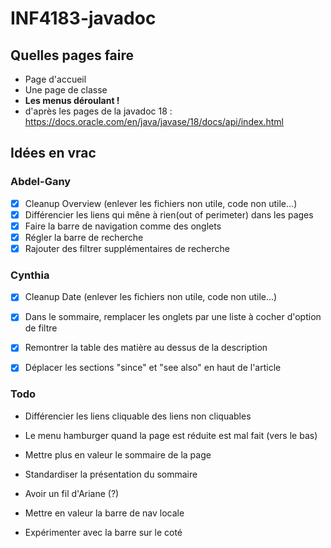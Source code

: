 # INF4183-javadoc
## Quelles pages faire
- Page d'accueil
- Une page de classe 
- **Les menus déroulant !**
- d'après les pages de la javadoc 18 : https://docs.oracle.com/en/java/javase/18/docs/api/index.html

## Idées en vrac
### Abdel-Gany
- [x] Cleanup Overview (enlever les fichiers non utile, code non utile...)
- [x] Différencier les liens qui mêne à rien(out of perimeter) dans les pages
- [x] Faire la barre de navigation comme des onglets
- [x] Régler la barre de recherche
- [x] Rajouter des filtrer supplémentaires de recherche

### Cynthia
- [x] Cleanup Date (enlever les fichiers non utile, code non utile...)
- [x] Dans le sommaire, remplacer les onglets par une liste à cocher d'option de filtre
- [x] Remontrer la table des matière au dessus de la description
- [x] Déplacer les sections "since" et "see also" en haut de l'article


### Todo
- Différencier les liens cliquable des liens non cliquables

- Le menu hamburger quand la page est réduite est mal fait (vers le bas)
- Mettre plus en valeur le sommaire de la page
- Standardiser la présentation du sommaire
- Avoir un fil d'Ariane (?)
- Mettre en valeur la barre de nav locale
- Expérimenter avec la barre sur le coté
